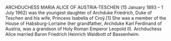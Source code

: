 ARCHDUCHESS MARIA ALICE OF AUSTRIA-TESCHEN (15 January 1893 – 1 July 1962) was the youngest daughter of Archduke Friedrich, Duke of Teschen and his wife, Princess Isabella of Croÿ.[1] She was a member of the House of Habsburg-Lorraine (her grandfather, Archduke Karl Ferdinand of Austria, was a grandson of Holy Roman Emperor Leopold II). Archduchess Alice married Baron Friedrich Heinrich Waldbott of Bassenheim.

